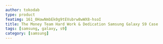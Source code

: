 ```yaml
---
author: tokodab
type: product
featimg: 161_0HawNmbEk0g9tEVubrw8wWX8-hsoI
title: The Money Team Hard Work & Dedication Samsung Galaxy S9 Case
tags: [samsung, galaxy, s9]
category: [samsung]
---
```

